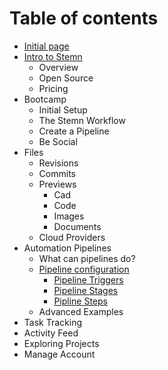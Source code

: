 # Table of contents

* [Initial page](README.md)
* [Intro to Stemn](intro-to-stemn/README.md)
  * Overview
  * Open Source
  * Pricing
* Bootcamp
  * Initial Setup
  * The Stemn Workflow
  * Create a Pipeline
  * Be Social
* Files
  * Revisions
  * Commits
  * Previews
    * Cad
    * Code
    * Images
    * Documents
  * Cloud Providers
* Automation Pipelines
  * What can pipelines do?
  * [Pipeline configuration](automation-pipelines/pipeline-configuration/README.md)
    * [Pipeline Triggers](automation-pipelines/pipeline-configuration/pipeline-triggers.md)
    * [Pipeline Stages](automation-pipelines/pipeline-configuration/pipeline-stages.md)
    * [Pipline Steps](automation-pipelines/pipeline-configuration/pipline-steps.md)
  * Advanced Examples
* Task Tracking
* Activity Feed
* Exploring Projects
* Manage Account

